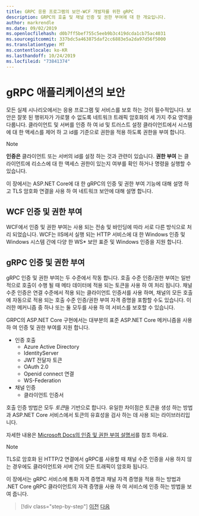 ```yaml
---
title: GRPC 응용 프로그램의 보안-WCF 개발자를 위한 gRPC
description: GRPC의 호출 및 채널 인증 및 권한 부여에 대 한 개요입니다.
author: markrendle
ms.date: 09/02/2019
ms.openlocfilehash: d0b7ff5bef755c5eeb9b3c419dcda1cb75ac4031
ms.sourcegitcommit: 337bdc5a463875daf2cc6883e5a2da97d56f5000
ms.translationtype: MT
ms.contentlocale: ko-KR
ms.lasthandoff: 10/24/2019
ms.locfileid: "73841374"
---
```

# <a name="security-in-grpc-applications"></a>gRPC 애플리케이션의 보안

모든 실제 시나리오에서는 응용 프로그램 및 서비스를 보호 하는 것이 필수적입니다. 보안은 잘못 된 행위자가 가로챌 수 없도록 네트워크 트래픽 암호화의 세 가지 주요 영역을 다룹니다. 클라이언트 및 서버를 인증 하 여 id 및 트러스트 설정 클라이언트에서 시스템에 대 한 액세스를 제어 하 고 id를 기준으로 권한을 적용 하도록 권한을 부여 합니다.

> [!NOTE]
> **인증은** 클라이언트 또는 서버의 id를 설정 하는 것과 관련이 있습니다. **권한 부여** 는 클라이언트에 리소스에 대 한 액세스 권한이 있는지 여부를 확인 하거나 명령을 실행할 수 있습니다.

이 장에서는 ASP.NET Core에 대 한 gRPC의 인증 및 권한 부여 기능에 대해 설명 하 고 TLS 암호화 연결을 사용 하 여 네트워크 보안에 대해 설명 합니다.

## <a name="wcf-authentication-and-authorization"></a>WCF 인증 및 권한 부여

WCF에서 인증 및 권한 부여는 사용 되는 전송 및 바인딩에 따라 서로 다른 방식으로 처리 되었습니다. WCF는 IIS에서 실행 되는 HTTP 서비스에 대 한 Windows 인증 및 Windows 시스템 간에 다양 한 WS\* 보안 표준 및 Windows 인증을 지원 합니다.

## <a name="grpc-authentication-and-authorization"></a>gRPC 인증 및 권한 부여

gRPC 인증 및 권한 부여는 두 수준에서 작동 합니다. 호출 수준 인증/권한 부여는 일반적으로 호출이 수행 될 때 메타 데이터에 적용 되는 토큰을 사용 하 여 처리 됩니다. 채널 수준 인증은 연결 수준에서 적용 되는 클라이언트 인증서를 사용 하며, 채널의 모든 호출에 자동으로 적용 되는 호출 수준 인증/권한 부여 자격 증명을 포함할 수도 있습니다. 이러한 메커니즘 중 하나 또는 둘 모두를 사용 하 여 서비스를 보호할 수 있습니다.

GRPC의 ASP.NET Core 구현에서는 대부분의 표준 ASP.NET Core 메커니즘을 사용 하 여 인증 및 권한 부여를 지원 합니다.

- 인증 호출
  - Azure Active Directory
  - IdentityServer
  - JWT 전달자 토큰
  - OAuth 2.0
  - Openid connect 연결
  - WS-Federation
- 채널 인증
  - 클라이언트 인증서

호출 인증 방법은 모두 *토큰*을 기반으로 합니다. 유일한 차이점은 토큰을 생성 하는 방법과 ASP.NET Core 서비스에서 토큰의 유효성을 검사 하는 데 사용 되는 라이브러리입니다.

자세한 내용은 [Microsoft Docs의 인증 및 권한 부여 설명서](https://docs.microsoft.com/aspnet/core/grpc/authn-and-authz?view=aspnetcore-3.0)를 참조 하세요.

> [!NOTE]
> TLS로 암호화 된 HTTP/2 연결에서 gRPC를 사용할 때 채널 수준 인증을 사용 하지 않는 경우에도 클라이언트와 서버 간의 모든 트래픽이 암호화 됩니다.

이 장에서는 gRPC 서비스에 통화 자격 증명과 채널 자격 증명을 적용 하는 방법과 .NET Core gRPC 클라이언트의 자격 증명을 사용 하 여 서비스에 인증 하는 방법을 보여 줍니다.

>[!div class="step-by-step"]
>[이전](client-libraries.md)
>[다음](call-credentials.md)
